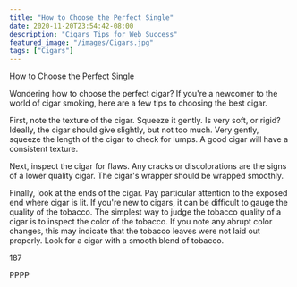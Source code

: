 ```yaml
---
title: "How to Choose the Perfect Single"
date: 2020-11-20T23:54:42-08:00
description: "Cigars Tips for Web Success"
featured_image: "/images/Cigars.jpg"
tags: ["Cigars"]
---
```


How to Choose the Perfect Single

Wondering how to choose the perfect cigar?  If you're a newcomer to the world of cigar smoking, here are a few tips to choosing the best cigar.

First, note the texture of the cigar. Squeeze it gently. Is very soft, or rigid?  Ideally, the cigar should give slightly, but not too much.  Very gently, squeeze the length of the cigar to check for lumps.  A good cigar will have a consistent texture.

Next, inspect the cigar for flaws.  Any cracks or discolorations are the signs of a lower quality cigar.  The cigar's wrapper should be wrapped smoothly.  

Finally, look at the ends of the cigar.  Pay particular attention to the exposed end where cigar is lit.  If you're new to cigars, it can be difficult to gauge the quality of the tobacco.  The simplest way to judge the tobacco quality of a cigar is to inspect the color of the tobacco.  If you note any abrupt color changes, this may indicate that the tobacco leaves were not laid out properly.  Look for a cigar with a smooth blend of tobacco.  

187

PPPP

